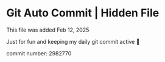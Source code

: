 # Git Auto Commit | Hidden File

This file was added Feb 12, 2025

Just for fun and keeping my daily git commit active 🤪

commit number: 2982770
